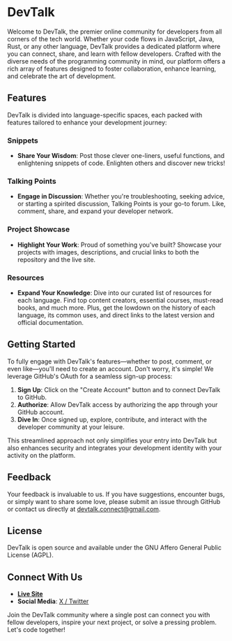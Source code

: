 # DevTalk

Welcome to DevTalk, the premier online community for developers from all corners of the tech world. Whether your code flows in JavaScript, Java, Rust, or any other language, DevTalk provides a dedicated platform where you can connect, share, and learn with fellow developers. Crafted with the diverse needs of the programming community in mind, our platform offers a rich array of features designed to foster collaboration, enhance learning, and celebrate the art of development.

## Features

DevTalk is divided into language-specific spaces, each packed with features tailored to enhance your development journey:

### Snippets

- **Share Your Wisdom**: Post those clever one-liners, useful functions, and enlightening snippets of code. Enlighten others and discover new tricks!

### Talking Points

- **Engage in Discussion**: Whether you're troubleshooting, seeking advice, or starting a spirited discussion, Talking Points is your go-to forum. Like, comment, share, and expand your developer network.

### Project Showcase

- **Highlight Your Work**: Proud of something you've built? Showcase your projects with images, descriptions, and crucial links to both the repository and the live site.

### Resources

- **Expand Your Knowledge**: Dive into our curated list of resources for each language. Find top content creators, essential courses, must-read books, and much more. Plus, get the lowdown on the history of each language, its common uses, and direct links to the latest version and official documentation.

## Getting Started

To fully engage with DevTalk's features—whether to post, comment, or even like—you'll need to create an account. Don't worry, it's simple! We leverage GitHub's OAuth for a seamless sign-up process:

1. **Sign Up**: Click on the "Create Account" button and to connect DevTalk to GitHub.
2. **Authorize**: Allow DevTalk access by authorizing the app through your GitHub account.
3. **Dive In**: Once signed up, explore, contribute, and interact with the developer community at your leisure.

This streamlined approach not only simplifies your entry into DevTalk but also enhances security and integrates your development identity with your activity on the platform.

## Feedback

Your feedback is invaluable to us. If you have suggestions, encounter bugs, or simply want to share some love, please submit an issue through GitHub or contact us directly at <a href="mailto:devtalk.connect@gmail.com" target="_blank" >devtalk.connect@gmail.com</a>.

## License

DevTalk is open source and available under the GNU Affero General Public License (AGPL).

## Connect With Us


- **<a href="https://www.devtalk.tech/" target="_blank" >Live Site</a>**
- **Social Media**: <a href="https://x.com/devtalktech?s=20" target="_blank" >X / Twitter</a>

Join the DevTalk community where a single post can connect you with fellow developers, inspire your next project, or solve a pressing problem. Let's code together!

